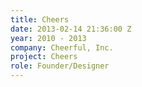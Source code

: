 ```yaml
---
title: Cheers
date: 2013-02-14 21:36:00 Z
year: 2010 - 2013
company: Cheerful, Inc.
project: Cheers
role: Founder/Designer
---
```


